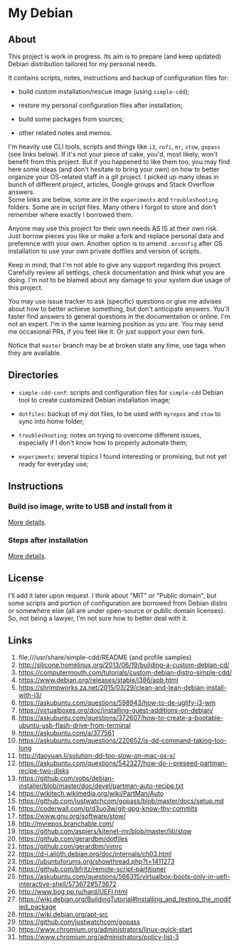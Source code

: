 # My Debian

## About

This project is work in progress. Its aim is to prepare (and keep updated)
Debian distribution tailored for my personal needs.

It contains scripts, notes, instructions and backup of configuration files for:

- build custom installation/rescue image (using `simple-cdd`);

- restore my personal configuration files after installation;

- build some packages from sources;

- other related notes and memos.

I'm heavily use CLI tools, scripts and things like `i3`, `rofi`, `mr`, `stow`, 
`gopass` (see links below). If it's not your piece of cake, you'd, most likely, 
won't benefit from this project. But if you happened to like them too, you may 
find here some ideas (and don't hesitate to bring your own) on how to better 
organize your OS-related staff in a git project. I picked up many ideas in 
bunch of different project, articles, Google groups and Stack Overflow answers.  
Some links are below, some are in the `experiments` and `troubleshooting` 
folders.  Some are in script files. Many others I forgot to store and don't 
remember where exactly I borrowed them.

Anyone may use this project for their own needs AS IS at their own risk. Just 
borrow pieces you like or make a fork and replace personal data and preference 
with your own. Another option is to amend `.mrconfig` after OS installation to 
use your own private dotfiles and version of scripts.

Keep in mind, that I'm not able to give any support regarding this project.
Carefully review all settings, check documentation and think what you are
doing. I'm not to be blamed about any damage to your system due usage of this
project.

You may use issue tracker to ask (specific) questions or give me advises about
how to better achieve something, but don't anticipate answers. You'll faster
find answers to general questions in the documentation or online. I'm not an
expert. I'm in the same learning position as you are. You may send me
occasional PRs, if you feel like it. Or just support your own fork.

Notice that `master` branch may be at broken state any time, use tags when
they are available.

## Directories

- `simple-cdd-conf`: scripts and configuration files for `simple-cdd` Debian
  tool to create customized Debian installation image;

- `dotfiles`: backup of my dot files, to be used with `myrepos` and `stow` to
  sync into home folder;

- `troubleshooting`: notes on trying to overcome different issues, especially 
  if I don't know how to properly automate them;

- `experiments`: several topics I found interesting or promising, but not yet 
  ready for everyday use;

## Instructions

### Build iso image, write to USB and install from it

[More details](simple-cdd-conf/README.md).

### Steps after installation

[More details](simple-cdd-conf/custom_extras/pkg-src/etcskel-1.0/data/etc/skel/README.md).

## License

I'll add it later upon request. I think about "MIT" or "Public domain", but
some scripts and portion of configuration are borrowed from Debian distro or
somewhere else (all are under open-source or public domain licenses). So, not
being a lawyer, I'm not sure how to better deal with it.

## Links

1. file:///usr/share/simple-cdd/README (and profile samples)
2. http://silicone.homelinux.org/2013/06/19/building-a-custom-debian-cd/
3. https://computermouth.com/tutorials/custom-debian-distro-simple-cdd/
4. https://www.debian.org/releases/stable/i386/apb.html
5. https://shrimpworks.za.net/2015/03/29/clean-and-lean-debian-install-with-i3/
6. https://askubuntu.com/questions/598943/how-to-de-uglify-i3-wm
7. https://virtualboxes.org/doc/installing-guest-additions-on-debian/
8. https://askubuntu.com/questions/372607/how-to-create-a-bootable-ubuntu-usb-flash-drive-from-terminal
9. https://askubuntu.com/a/377561
10. https://askubuntu.com/questions/220652/is-dd-command-taking-too-long
11. http://daoyuan.li/solution-dd-too-slow-on-mac-os-x/
12. https://askubuntu.com/questions/542327/how-do-i-preseed-partman-recipe-two-disks
13. https://github.com/xobs/debian-installer/blob/master/doc/devel/partman-auto-recipe.txt
14. https://wikitech.wikimedia.org/wiki/PartMan/Auto
15. https://github.com/justwatchcom/gopass/blob/master/docs/setup.md
16. https://coderwall.com/p/d3uo3w/git-gpg-know-thy-commits
17. https://www.gnu.org/software/stow/
18. http://myrepos.branchable.com/
19. https://github.com/aspiers/kitenet-mr/blob/master/lib/stow
20. https://github.com/gerardbm/dotfiles
21. https://github.com/gerardbm/vimrc
22. https://d-i.alioth.debian.org/doc/internals/ch03.html
23. https://ubuntuforums.org/showthread.php?t=1411273
24. https://github.com/bfritz/remote-script-partitioner
25. https://askubuntu.com/questions/566315/virtualbox-boots-only-in-uefi-interactive-shell/573672#573672
26. http://www.bog.pp.ru/hard/UEFI.html
27. https://wiki.debian.org/BuildingTutorial#Installing_and_testing_the_modified_package
28. https://wiki.debian.org/apt-src
29. https://github.com/justwatchcom/gopass
30. https://www.chromium.org/administrators/linux-quick-start
31. https://www.chromium.org/administrators/policy-list-3
